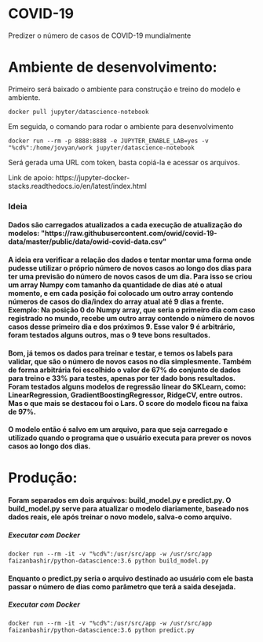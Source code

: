 # COVID-19
Predizer o número de casos de COVID-19 mundialmente

 <h1>Ambiente de desenvolvimento:</h1>
 <p>Primeiro será baixado o ambiente para construção e treino do modelo e ambiente.</p>
 <pre><code>docker pull jupyter/datascience-notebook</code></pre>

<p>Em seguida, o comando para rodar o ambiente para desenvolvimento</p>
 <pre><code>docker run --rm -p 8888:8888 -e JUPYTER_ENABLE_LAB=yes -v "%cd%":/home/jovyan/work jupyter/datascience-notebook</code></pre>
 <p>Será gerada uma URL com token, basta copiá-la e acessar os arquivos.</p>
 <p>Link de apoio: https://jupyter-docker-stacks.readthedocs.io/en/latest/index.html</p>
 
 <h3>Ideia</h3>

<h4>Dados são carregados atualizados a cada execução de atualização do modelos: "https://raw.githubusercontent.com/owid/covid-19-data/master/public/data/owid-covid-data.csv"</h4>

 <h4>A ideia era verificar a relação dos dados e tentar montar uma
 forma onde pudesse utilizar o próprio número de novos casos ao longo dos dias para ter uma previsão do número de novos casos de um dia. Para isso se criou um array Numpy com tamanho da quantidade de dias até o atual momento, e em cada posição foi colocado um outro array contendo números de casos do dia/index do array atual até 9 dias a frente. Exemplo: Na posição 0 do Numpy array, que seria o primeiro dia com caso registrado no mundo, recebe um outro array contendo o número de novos casos desse primeiro dia e dos próximos 9. Esse valor 9 é arbitrário, foram testados alguns outros, mas o 9 teve bons resultados. </h4>

 <h4>Bom, já temos os dados para treinar e testar, e temos os labels para validar, que são o número de novos casos no dia simplesmente. Também de forma arbitrária foi escolhido o valor de 67% do conjunto de dados para treino e 33% para testes, apenas por ter dado bons resultados. Foram testados alguns modelos de regressão linear do SKLearn, como: LinearRegression, GradientBoostingRegressor, RidgeCV, entre outros. Mas o que mais se destacou foi o Lars. O score do modelo ficou na faixa de 97%. </h4>

 <h4>O modelo então é salvo em um arquivo, para que seja carregado e utilizado quando o programa que o usuário executa para prever os novos casos ao longo dos dias.</h4>

 <h1>Produção:</h1>

 <h4>Foram separados em dois arquivos: build_model.py e predict.py. O build_model.py serve para atualizar o modelo diariamente, baseado nos dados reais, ele após treinar o novo modelo, salva-o como arquivo.</h4>
 <h5>Executar com Docker</h5>
 <pre><code>docker run --rm -it -v "%cd%":/usr/src/app -w /usr/src/app faizanbashir/python-datascience:3.6 python build_model.py</code></pre>

<h4>Enquanto o predict.py seria o arquivo destinado ao usuário com ele basta passar o número de dias como parâmetro que terá a saida desejada.</h4>
<h5>Executar com Docker</h5>
 <pre><code>docker run --rm -it -v "%cd%":/usr/src/app -w /usr/src/app faizanbashir/python-datascience:3.6 python predict.py <numero de dias></code></pre>
